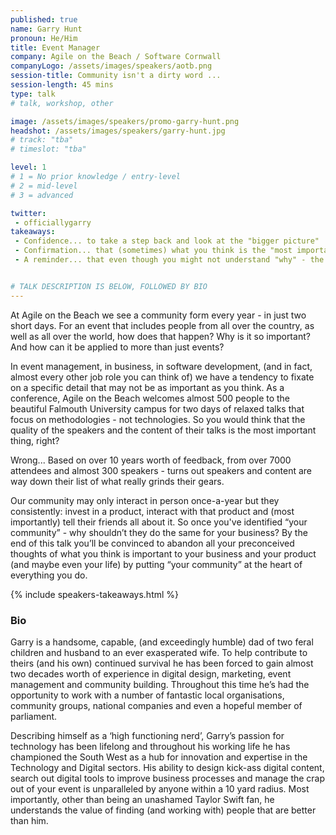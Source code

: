 ```yaml
---
published: true
name: Garry Hunt
pronoun: He/Him
title: Event Manager
company: Agile on the Beach / Software Cornwall
companyLogo: /assets/images/speakers/aotb.png
session-title: Community isn't a dirty word ...
session-length: 45 mins
type: talk
# talk, workshop, other

image: /assets/images/speakers/promo-garry-hunt.png
headshot: /assets/images/speakers/garry-hunt.jpg
# track: "tba"
# timeslot: "tba"

level: 1
# 1 = No prior knowledge / entry-level
# 2 = mid-level
# 3 = advanced

twitter:
 - officiallygarry
takeaways:
 - Confidence... to take a step back and look at the "bigger picture"
 - Confirmation... that (sometimes) what you think is the "most important" really isn't
 - A reminder... that even though you might not understand "why" - the much maligned "social media influencer" has totally nailed the idea of marketing to their community


# TALK DESCRIPTION IS BELOW, FOLLOWED BY BIO
---
```


At Agile on the Beach we see a community form every year - in just two short days. For an event that includes people from all over the country, as well as all over the world, how does that happen? Why is it so important? And how can it be applied to more than just events?
 
In event management, in business, in software development, (and in fact, almost every other job role you can think of) we have a tendency to fixate on a specific detail that may not be as important as you think. As a conference, Agile on the Beach welcomes almost 500 people to the beautiful Falmouth University campus for two days of relaxed talks that focus on methodologies - not technologies. So you would think that the quality of the speakers and the content of their talks is the most important thing, right?
 
Wrong... Based on over 10 years worth of feedback, from over 7000 attendees and almost 300 speakers - turns out speakers and content are way down their list of what really grinds their gears.

Our community may only interact in person once-a-year but they consistently: invest in a product, interact with that product and (most importantly) tell their friends all about it. So once you've identified “your community” - why shouldn’t they do the same for your business? By the end of this talk you’ll be convinced to abandon all your preconceived thoughts of what you think is important to your business and your product (and maybe even your life) by putting “your community” at the heart of everything you do.

{% include speakers-takeaways.html %}

<h3>Bio</h3>

Garry is a handsome, capable, (and exceedingly humble) dad of two feral children and husband to an ever exasperated wife. To help contribute to theirs (and his own) continued survival he has been forced to gain almost two decades worth of experience in digital design, marketing, event management and community building. Throughout this time he’s had the opportunity to work with a number of fantastic local organisations, community groups, national companies and even a hopeful member of parliament.
 
Describing himself as a ‘high functioning nerd’, Garry’s passion for technology has been lifelong and throughout his working life he has championed the South West as a hub for innovation and expertise in the Technology and Digital sectors. His ability to design kick-ass digital content, search out digital tools to improve business processes and manage the crap out of your event is unparalleled by anyone within a 10 yard radius. Most importantly, other than being an unashamed Taylor Swift fan, he understands the value of finding (and working with) people that are better than him.

